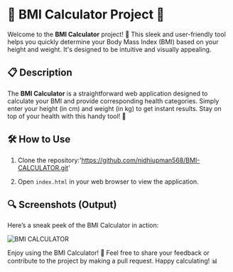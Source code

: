 

# 🌟 BMI Calculator Project 🌟

Welcome to the **BMI Calculator** project! 🎉 This sleek and user-friendly tool helps you quickly determine your Body Mass Index (BMI) based on your height and weight. It's designed to be intuitive and visually appealing.

## 📋 Description

The **BMI Calculator** is a straightforward web application designed to calculate your BMI and provide corresponding health categories. Simply enter your height (in cm) and weight (in kg) to get instant results. Stay on top of your health with this handy tool! 💪

## 🛠️ How to Use

1. Clone the repository:'https://github.com/nidhiupman568/BMI-CALCULATOR.git'

2. Open `index.html` in your web browser to view the application.

## 🔍 Screenshots (Output)

Here’s a sneak peek of the BMI Calculator in action:

![BMI CALCULATOR](https://github.com/nidhiupman568/BMI-CALCULATOR/assets/130860182/2c848d08-ea7b-4c6e-8ac6-87ab4261288b)


Enjoy using the BMI Calculator! 🎉 Feel free to share your feedback or contribute to the project by making a pull request. Happy calculating! 📊


